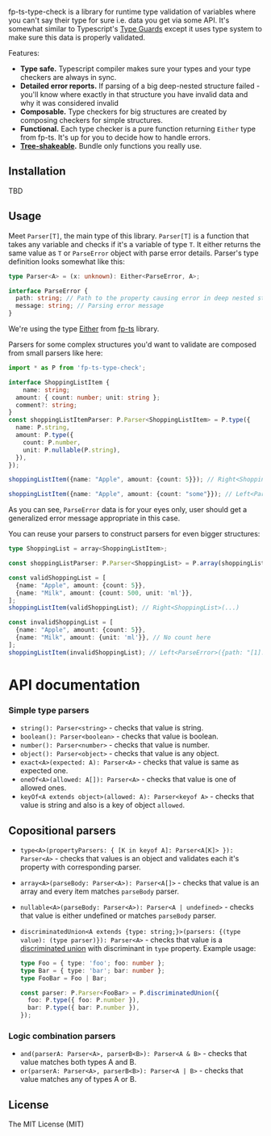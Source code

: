 fp-ts-type-check is a library for runtime type validation of variables where you can't say their type for sure i.e. data you get via some API. It's somewhat similar to Typescript's [Type Guards](https://www.typescriptlang.org/docs/handbook/advanced-types.html#user-defined-type-guards) except it uses type system to make sure this data is properly validated.

Features:

* **Type safe.** Typescript compiler makes sure your types and your type checkers are always in sync.
* **Detailed error reports.** If parsing of a big deep-nested structure failed - you'll know where exactly in that structure you have invalid data and why it was considered invalid
* **Composable.** Type checkers for big structures are created by composing checkers for simple structures. 
* **Functional.** Each type checker is a pure function returning `Either` type from fp-ts. It's up for you to decide how to handle errors.
* **[Tree-shakeable](https://webpack.js.org/guides/tree-shaking/).** Bundle only functions you really use.

## Installation

TBD

## Usage

Meet `Parser[T]`, the main type of this library. `Parser[T]` is a function that takes any variable and checks if it's a variable of type `T`. It either returns the same value as `T` or `ParseError` object with parse error details. Parser's type definition looks somewhat like this:

```typescript
type Parser<A> = (x: unknown): Either<ParseError, A>;

interface ParseError {
  path: string; // Path to the property causing error in deep nested structures
  message: string; // Parsing error message
}
```

We're using the type [Either](https://gcanti.github.io/fp-ts/modules/Either.ts.html) from [fp-ts](https://github.com/gcanti/fp-ts) library.

Parsers for some complex structures you'd want to validate are composed from small parsers like here:

```typescript
import * as P from 'fp-ts-type-check';

interface ShoppingListItem {
	name: string;
  amount: { count: number; unit: string };
  comment?: string;
}
const shoppingListItemParser: P.Parser<ShoppingListItem> = P.type({
  name: P.string,
  amount: P.type({
    count: P.number,
    unit: P.nullable(P.string),
  }),
});

shoppingListItem({name: "Apple", amount: {count: 5}}); // Right<ShoppingListItem>({name: "Apple", amount: {count: 5}})

shoppingListItem({name: "Apple", amount: {count: "some"}}); // Left<ParseError>({path: ".amount.count", message: "expected number, got string"})
```

As you can see, `ParseError` data is for your eyes only, user should get a generalized error message appropriate in this case.

You can reuse your parsers to construct parsers for even bigger structures:

```typescript
type ShoppingList = array<ShoppingListItem>;

const shoppingListParser: P.Parser<ShoppingList> = P.array(shoppingListItemParser);

const validShoppingList = [
  {name: "Apple", amount: {count: 5}},
  {name: "Milk", amount: {count: 500, unit: 'ml'}},
];
shoppingListItem(validShoppingList); // Right<ShoppingList>(...)

const invalidShoppingList = [
  {name: "Apple", amount: {count: 5}},
  {name: "Milk", amount: {unit: 'ml'}}, // No count here
];
shoppingListItem(invalidShoppingList); // Left<ParseError>({path: "[1].amount.count", message: "expected number, got undefined"})
```

# API documentation

### Simple type parsers

* `string(): Parser<string>` - checks that value is string.
* `boolean(): Parser<boolean>` - checks that value is boolean.
* `number(): Parser<number>` - checks that value is number.
* `object(): Parser<object>` - checks that value is any object.
* `exact<A>(expected: A): Parser<A>` - checks that value is same as expected one.
* `oneOf<A>(allowed: A[]): Parser<A>` - checks that value is one of allowed ones.
* `keyOf<A extends object>(allowed: A): Parser<keyof A>` - checks that value is string and also is a key of object `allowed`.

## Copositional parsers

* `type<A>(propertyParsers: { [K in keyof A]: Parser<A[K]> }): Parser<A>` - checks that values is an object and validates each it's property with corresponding parser.

* `array<A>(parseBody: Parser<A>): Parser<A[]>` - checks that value is an array and every item matches  `parseBody` parser.

* `nullable<A>(parseBody: Parser<A>): Parser<A | undefined>` - checks that value is either undefined or matches `parseBody` parser.

* `discriminatedUnion<A extends {type: string;}>(parsers: {(type value): (type parser)}): Parser<A>` - checks that value is a [discriminated union](https://www.typescriptlang.org/docs/handbook/advanced-types.html#discriminated-unions) with discriminant in `type` property. Example usage:

  ```typescript
  type Foo = { type: 'foo'; foo: number };
  type Bar = { type: 'bar'; bar: number };
  type FooBar = Foo | Bar;
  
  const parser: P.Parser<FooBar> = P.discriminatedUnion({
    foo: P.type({ foo: P.number }),
    bar: P.type({ bar: P.number }),
  });
  ```

### Logic combination parsers

* `and(parserA: Parser<A>, parserB<B>): Parser<A & B>` - checks that value matches both types A and B.
* `or(parserA: Parser<A>, parserB<B>): Parser<A | B>` - checks that value matches any of types A or B.

## License

The MIT License (MIT)